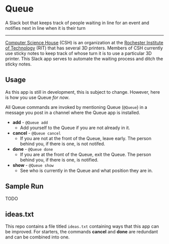# Queue
A Slack bot that keeps track of people waiting in line for an event and notifies next in line when it is their turn

---
[Computer Science House](https://csh.rit.edu) (CSH) is an organization at the [Rochester Institute of Technology](https://www.rit.edu) (RIT) that has several 3D printers. Members of CSH currently use sticky notes to keep track of whose turn it is to use a particular 3D printer. This Slack app serves to automate the waiting process and ditch the sticky notes.

## Usage
As this app is still in development, this is subject to change. However, here is how you use Queue *for now*.

All Queue commands are invoked by mentioning Queue (`@Queue`) in a message you post in a channel where the Queue app is installed.
* __add__ - `@Queue add`
	* Add yourself to the Queue if you are not already in it.
* __cancel__ - `@Queue cancel`
	* If you are not at the front of the Queue, leave early. The person behind you, if there is one, is not notifed.
* __done__ - `@Queue done`
	* If you are at the front of the Queue, exit the Queue. The person behind you, if there is one, is notified.
* __show__ - `@Queue show`
	* See who is currently in the Queue and what position they are in.

## Sample Run

TODO

## ideas.txt
This repo contains a file titled `ideas.txt` containing ways that this app can be improved. For starters, the commands
__cancel__ and __done__ are redundant and can be combined into one. 
